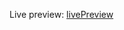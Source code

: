 Live preview: [livePreview](http://htmlpreview.github.io/?https://github.com/xErik444x/appIdeas/blob/main/BorderRadiusPreviewer/index.html)
